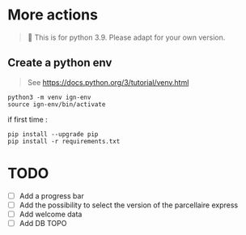 # More actions

> 🚨 This is for python 3.9. Please adapt for your own version.

## Create a python env

> See https://docs.python.org/3/tutorial/venv.html

```
python3 -m venv ign-env
source ign-env/bin/activate
```

if first time :
```
pip install --upgrade pip
pip install -r requirements.txt
```

# TODO
- [ ] Add a progress bar
- [ ] Add the possibility to select the version of the parcellaire express
- [ ] Add welcome data 
- [ ] Add DB TOPO

